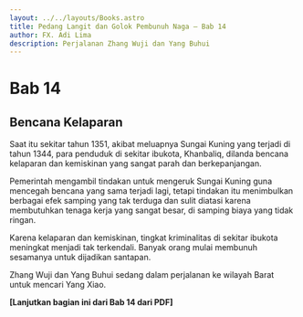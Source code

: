 ```yaml
---
layout: ../../layouts/Books.astro
title: Pedang Langit dan Golok Pembunuh Naga — Bab 14
author: FX. Adi Lima
description: Perjalanan Zhang Wuji dan Yang Buhui
---
```


# Bab 14

## Bencana Kelaparan

Saat itu sekitar tahun 1351, akibat meluapnya Sungai Kuning yang terjadi di tahun 1344, para penduduk di sekitar
ibukota, Khanbaliq, dilanda bencana kelaparan dan kemiskinan yang sangat parah dan berkepanjangan.

Pemerintah mengambil tindakan untuk mengeruk Sungai Kuning guna mencegah bencana yang sama terjadi lagi, tetapi
tindakan itu menimbulkan berbagai efek samping yang tak terduga dan sulit diatasi karena membutuhkan tenaga
kerja yang sangat besar, di samping biaya yang tidak ringan.

Karena kelaparan dan kemiskinan, tingkat kriminalitas di sekitar ibukota meningkat menjadi tak terkendali. Banyak
orang mulai membunuh sesamanya untuk dijadikan santapan.

Zhang Wuji dan Yang Buhui sedang dalam perjalanan ke wilayah Barat untuk mencari Yang Xiao.

**[Lanjutkan bagian ini dari Bab 14 dari PDF]**

